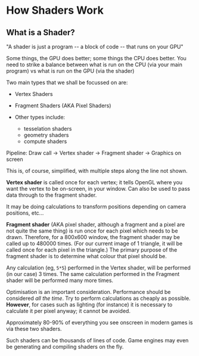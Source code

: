 # How Shaders Work

## What is a Shader?

"A shader is just a program -- a block of code -- that runs on your GPU"

Some things, the GPU does better; some things the CPU does better. You need to strike a balance between what is run on the CPU (via your main program) vs what is run on the GPU (via the shader)

Two main types that we shall be focussed on are:

- Vertex Shaders
- Fragment Shaders (AKA Pixel Shaders)

- Other types include:
  - tesselation shaders
  - geometry shaders
  - compute shaders

Pipeline: Draw call -> Vertex shader -> Fragment shader -> Graphics on screen

This is, of course, simplified, with multiple steps along the line not shown.

**Vertex shader** is called once for each vertex; it tells OpenGL where you want the vertex to be on-screen, in your window. Can also be used to pass data through to the fragment shader.

It may be doing calculations to transform positions depending on camera positions, etc...

**Fragment shader** (AKA pixel shader, although a fragment and a pixel are not quite the same thing) is run once for each pixel which needs to be drawn. Therefore, for a 800x600 window, the fragment shader may be called up to 480000 times. (For our current image of 1 triangle, it will be called once for each pixel in the triangle.) The primary purpose of the fragment shader is to determine what colour that pixel should be.

Any calculation (eg, `5*5`) performed in the Vertex shader, will be performed (in our case) 3 times. The same calculation performed in the Fragment shader will be performed many more times.

Optimisation is an important consideration. Performance should be considered _all the time_. Try to perform calculations as cheaply as possible. **However**, for cases such as lighting (for instance) it is necessary to calculate it per pixel anyway; it cannot be avoided.

Approximately 80-90% of everything you see onscreen in modern games is via these two shaders.

Such shaders can be thousands of lines of code. Game engines may even be generating and compiling shaders on the fly.
